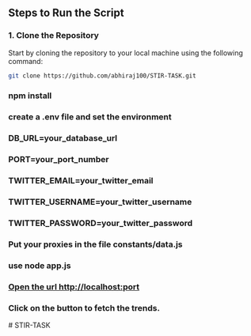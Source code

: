 ## Steps to Run the Script

### 1. Clone the Repository
Start by cloning the repository to your local machine using the following command:

```bash
git clone https://github.com/abhiraj100/STIR-TASK.git
```
### npm install
### create a .env file and set the environment

### DB_URL=your_database_url
### PORT=your_port_number
### TWITTER_EMAIL=your_twitter_email
### TWITTER_USERNAME=your_twitter_username
###  TWITTER_PASSWORD=your_twitter_password


### Put your proxies in the file constants/data.js

### use node app.js
### [Open the url http://localhost:port](http://localhost:<PORT>)
### Click on the button to fetch the trends.


#   S T I R - T A S K  
 